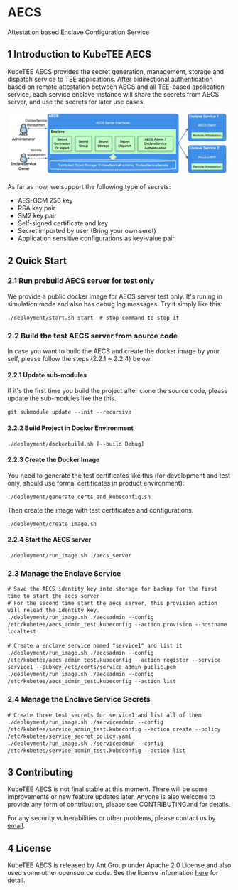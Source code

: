 # AECS

Attestation based Enclave Configuration Service


## 1 Introduction to KubeTEE AECS

KubeTEE AECS provides the secret generation, management, storage and dispatch
service to TEE applications. After bidirectional authentication based on
remote attestation between AECS and all TEE-based application service,
each service enclave instance will share the secrets from AECS server,
and use the secrets for later use cases.

![AECS](docs/aecs.jpg)

As far as now, we support the following type of secrets:

- AES-GCM 256 key
- RSA key pair
- SM2 key pair
- Self-signed certificate and key
- Secret imported by user (Bring your own seret)
- Application sensitive configurations as key-value pair


## 2 Quick Start


### 2.1 Run prebuild AECS server for test only

We provide a public docker image for AECS server test only. It's runing in
simulation mode and also has debug log messages. Try it simply like this:

```
./deployment/start.sh start  # stop command to stop it
```


### 2.2 Build the test AECS server from source code

In case you want to build the AECS and create the docker image by your self,
please follow the steps (2.2.1 ~ 2.2.4) below.


#### 2.2.1 Update sub-modules

If it's the first time you build the project after clone the source code,
please update the sub-modules like the this.

```
git submodule update --init --recursive
```


#### 2.2.2 Build Project in Docker Environment

```
./deployment/dockerbuild.sh [--build Debug]
```


#### 2.2.3 Create the Docker Image

You need to generate the test certificates like this (for development and test only, should use formal certificates in product environment):

```
./deployment/generate_certs_and_kubeconfig.sh
```

Then create the image with test certificates and configurations.

```
./deployment/create_image.sh
```

#### 2.2.4 Start the AECS server

```
./deployment/run_image.sh ./aecs_server
```

### 2.3 Manage the Enclave Service

```
# Save the AECS identity key into storage for backup for the first time to start the aecs server
# For the second time start the aecs server, this provision action will reload the identity key.
./deployment/run_image.sh ./aecsadmin --config /etc/kubetee/aecs_admin_test.kubeconfig --action provision --hostname localtest

# Create a enclave service named "service1" and list it
./deployment/run_image.sh ./aecsadmin --config /etc/kubetee/aecs_admin_test.kubeconfig --action register --service service1 --pubkey /etc/certs/service_admin_public.pem
./deployment/run_image.sh ./aecsadmin --config /etc/kubetee/aecs_admin_test.kubeconfig --action list
```

### 2.4 Manage the Enclave Service Secrets

```
# Create three test secrets for service1 and list all of them
./deployment/run_image.sh ./serviceadmin --config /etc/kubetee/service_admin_test.kubeconfig --action create --policy /etc/kubetee/service_secret_policy.yaml
./deployment/run_image.sh ./serviceadmin --config /etc/kubetee/service_admin_test.kubeconfig --action list
```

## 3 Contributing

KubeTEE AECS is not final stable at this moment. There will be some improvements or new feature updates later.
Anyone is also welcome to provide any form of contribution, please see CONTRIBUTING.md for details.

For any security vulnerabilities or other problems, please contact us by [email](mailto:SOFAEnclaveSecurity@list.alibaba-inc.com).


## 4 License
KubeTEE AECS is released by Ant Group under Apache 2.0 License and also used some other opensource code.
See the license information [here](LICENSE) for detail.
